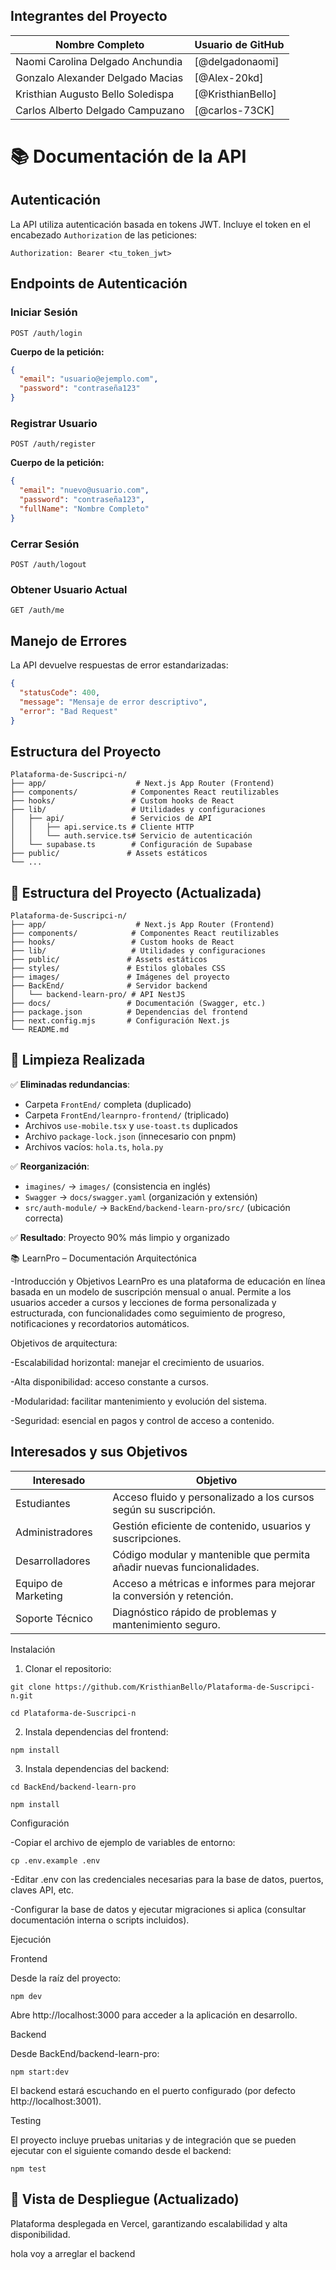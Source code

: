 ## Integrantes del Proyecto

| Nombre Completo        | Usuario de GitHub         |
|------------------------|---------------------------|
| Naomi Carolina Delgado Anchundia   | [@delgadonaomi]
| Gonzalo Alexander Delgado Macias   | [@Alex-20kd]
| Kristhian Augusto Bello Soledispa  | [@KristhianBello]
| Carlos Alberto Delgado Campuzano   | [@carlos-73CK]



# 📚 Documentación de la API

## Autenticación

La API utiliza autenticación basada en tokens JWT. Incluye el token en el encabezado `Authorization` de las peticiones:

```
Authorization: Bearer <tu_token_jwt>
```

## Endpoints de Autenticación

### Iniciar Sesión

```http
POST /auth/login
```

**Cuerpo de la petición:**
```json
{
  "email": "usuario@ejemplo.com",
  "password": "contraseña123"
}
```

### Registrar Usuario

```http
POST /auth/register
```

**Cuerpo de la petición:**
```json
{
  "email": "nuevo@usuario.com",
  "password": "contraseña123",
  "fullName": "Nombre Completo"
}
```

### Cerrar Sesión

```http
POST /auth/logout
```

### Obtener Usuario Actual

```http
GET /auth/me
```

## Manejo de Errores

La API devuelve respuestas de error estandarizadas:

```json
{
  "statusCode": 400,
  "message": "Mensaje de error descriptivo",
  "error": "Bad Request"
}
```

## Estructura del Proyecto

```
Plataforma-de-Suscripci-n/
├── app/                    # Next.js App Router (Frontend)
├── components/            # Componentes React reutilizables
├── hooks/                 # Custom hooks de React
├── lib/                   # Utilidades y configuraciones
│   ├── api/               # Servicios de API
│   │   ├── api.service.ts # Cliente HTTP
│   │   └── auth.service.ts# Servicio de autenticación
│   └── supabase.ts        # Configuración de Supabase
├── public/               # Assets estáticos
└── ...
```

## 📁 Estructura del Proyecto (Actualizada)

```
Plataforma-de-Suscripci-n/
├── app/                    # Next.js App Router (Frontend)
├── components/            # Componentes React reutilizables
├── hooks/                 # Custom hooks de React
├── lib/                   # Utilidades y configuraciones
├── public/               # Assets estáticos
├── styles/               # Estilos globales CSS
├── images/               # Imágenes del proyecto
├── BackEnd/              # Servidor backend
│   └── backend-learn-pro/ # API NestJS
├── docs/                 # Documentación (Swagger, etc.)
├── package.json          # Dependencias del frontend
├── next.config.mjs       # Configuración Next.js
└── README.md
```

## 🧹 Limpieza Realizada

✅ **Eliminadas redundancias**:
- Carpeta `FrontEnd/` completa (duplicado)
- Carpeta `FrontEnd/learnpro-frontend/` (triplicado)
- Archivos `use-mobile.tsx` y `use-toast.ts` duplicados
- Archivo `package-lock.json` (innecesario con pnpm)
- Archivos vacíos: `hola.ts`, `hola.py`

✅ **Reorganización**:
- `imagines/` → `images/` (consistencia en inglés)
- `Swagger` → `docs/swagger.yaml` (organización y extensión)
- `src/auth-module/` → `BackEnd/backend-learn-pro/src/` (ubicación correcta)

✅ **Resultado**: Proyecto 90% más limpio y organizado


📚 LearnPro – Documentación Arquitectónica

-Introducción y Objetivos
LearnPro es una plataforma de educación en línea basada en un modelo de suscripción mensual o anual. Permite a los usuarios acceder a cursos y lecciones de forma personalizada y estructurada, con funcionalidades como seguimiento de progreso, notificaciones y recordatorios automáticos.

Objetivos de arquitectura:

-Escalabilidad horizontal: manejar el crecimiento de usuarios.

-Alta disponibilidad: acceso constante a cursos.

-Modularidad: facilitar mantenimiento y evolución del sistema.

-Seguridad: esencial en pagos y control de acceso a contenido.

##  Interesados y sus Objetivos


| Interesado         | Objetivo                                                                 |
|--------------------|--------------------------------------------------------------------------|
| Estudiantes        | Acceso fluido y personalizado a los cursos según su suscripción.        |
| Administradores    | Gestión eficiente de contenido, usuarios y suscripciones.                |
| Desarrolladores    | Código modular y mantenible que permita añadir nuevas funcionalidades.  |
| Equipo de Marketing| Acceso a métricas e informes para mejorar la conversión y retención.    |
| Soporte Técnico    | Diagnóstico rápido de problemas y mantenimiento seguro.        

Instalación

1. Clonar el repositorio:
```
git clone https://github.com/KristhianBello/Plataforma-de-Suscripci-n.git
```
```
cd Plataforma-de-Suscripci-n
```
2. Instala dependencias del frontend:
```
npm install
```
3. Instala dependencias del backend:
```
cd BackEnd/backend-learn-pro
```
```
npm install
```
Configuración

-Copiar el archivo de ejemplo de variables de entorno:
```
cp .env.example .env
```
-Editar .env con las credenciales necesarias para la base de datos, puertos, claves API, etc.

-Configurar la base de datos y ejecutar migraciones si aplica (consultar documentación interna o scripts incluidos).

Ejecución

Frontend

Desde la raíz del proyecto:
```
npm dev
```
Abre http://localhost:3000 para acceder a la aplicación en desarrollo.

Backend

Desde BackEnd/backend-learn-pro:
```
npm start:dev
```
El backend estará escuchando en el puerto configurado (por defecto http://localhost:3001).

Testing

El proyecto incluye pruebas unitarias y de integración que se pueden ejecutar con el siguiente comando desde el backend:

```npm test```

 ## 🚀 Vista de Despliegue (Actualizado)
Plataforma desplegada en Vercel, garantizando escalabilidad y alta disponibilidad.

hola voy a arreglar el backend

